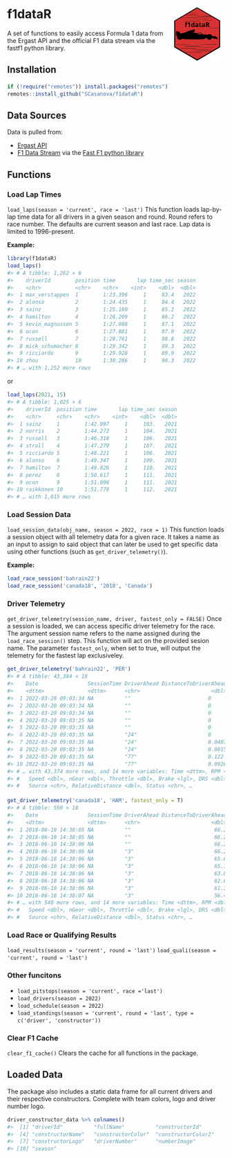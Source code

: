
# f1dataR <img src='man/figures/logo.png' align="right" width="25%" min-width="120px"/>

A set of functions to easily access Formula 1 data from the Ergast API
and the official F1 data stream via the fastf1 python library.

## Installation

``` r
if (!require("remotes")) install.packages("remotes")
remotes::install_github("SCasanova/f1dataR")
```

## Data Sources

Data is pulled from:

  - [Ergast API](http://ergast.com/mrd/)
  - [F1 Data Stream](https://www.formula1.com/en/f1-live.html/) via the
    [Fast F1 python
    library](https://theoehrly.github.io/Fast-F1/index.html)

## Functions

### Load Lap Times

`load_laps(season = 'current', race = 'last')` This function loads
lap-by-lap time data for all drivers in a given season and round. Round
refers to race number. The defaults are current season and last race.
Lap data is limited to 1996-present.

**Example:**

``` r
library(f1dataR)
load_laps()
#> # A tibble: 1,262 × 6
#>    driverId        position time       lap time_sec season
#>    <chr>           <chr>    <chr>    <int>    <dbl>  <dbl>
#>  1 max_verstappen  1        1:23.396     1     83.4   2022
#>  2 alonso          2        1:24.435     1     84.4   2022
#>  3 sainz           3        1:25.160     1     85.2   2022
#>  4 hamilton        4        1:26.209     1     86.2   2022
#>  5 kevin_magnussen 5        1:27.088     1     87.1   2022
#>  6 ocon            6        1:27.881     1     87.9   2022
#>  7 russell         7        1:28.761     1     88.8   2022
#>  8 mick_schumacher 8        1:29.342     1     89.3   2022
#>  9 ricciardo       9        1:29.928     1     89.9   2022
#> 10 zhou            10       1:30.286     1     90.3   2022
#> # … with 1,252 more rows
```

or

``` r
load_laps(2021, 15)
#> # A tibble: 1,025 × 6
#>    driverId  position time       lap time_sec season
#>    <chr>     <chr>    <chr>    <int>    <dbl>  <dbl>
#>  1 sainz     1        1:42.997     1     103.   2021
#>  2 norris    2        1:44.272     1     104.   2021
#>  3 russell   3        1:46.318     1     106.   2021
#>  4 stroll    4        1:47.279     1     107.   2021
#>  5 ricciardo 5        1:48.221     1     108.   2021
#>  6 alonso    6        1:49.347     1     109.   2021
#>  7 hamilton  7        1:49.826     1     110.   2021
#>  8 perez     8        1:50.617     1     111.   2021
#>  9 ocon      9        1:51.098     1     111.   2021
#> 10 raikkonen 10       1:51.778     1     112.   2021
#> # … with 1,015 more rows
```

### Load Session Data

`load_session_data(obj_name, season = 2022, race = 1)` This function
loads a session object with all telemetry data for a given race. It
takes a name as an input to assign to said object that can later be used
to get specific data using other functions (such as
`get_driver_telemetry()`).

**Example:**

``` r
load_race_session('bahrain22')
load_race_session('canada18', '2018', 'Canada')
```

### Driver Telemetry

`get_driver_telemetry(session_name, driver, fastest_only = FALSE)` Once
a session is loaded, we can access specific driver telemetry for the
race. The argument session name refers to the name assigned during the
`load_race_session()` step. This function will act on the provided
sesion name. The parameter `fastest_only`, when set to true, will output
the telemetry for the fastest lap exclusiveley.

``` r
get_driver_telemetry('bahrain22', 'PER')
#> # A tibble: 43,384 × 18
#>    Date                SessionTime DriverAhead DistanceToDriverAhead
#>    <dttm>              <dttm>      <chr>                       <dbl>
#>  1 2022-03-20 09:03:34 NA          ""                         0     
#>  2 2022-03-20 09:03:34 NA          ""                         0     
#>  3 2022-03-20 09:03:34 NA          ""                         0     
#>  4 2022-03-20 09:03:35 NA          ""                         0     
#>  5 2022-03-20 09:03:35 NA          ""                         0     
#>  6 2022-03-20 09:03:35 NA          "24"                       0     
#>  7 2022-03-20 09:03:35 NA          "24"                       0.0407
#>  8 2022-03-20 09:03:35 NA          "24"                       0.0815
#>  9 2022-03-20 09:03:35 NA          "77"                       0.122 
#> 10 2022-03-20 09:03:35 NA          "77"                       0.0926
#> # … with 43,374 more rows, and 14 more variables: Time <dttm>, RPM <dbl>,
#> #   Speed <dbl>, nGear <dbl>, Throttle <dbl>, Brake <lgl>, DRS <dbl>,
#> #   Source <chr>, RelativeDistance <dbl>, Status <chr>, …

get_driver_telemetry('canada18', 'HAM', fastest_only = T)
#> # A tibble: 550 × 18
#>    Date                SessionTime DriverAhead DistanceToDriverAhead
#>    <dttm>              <dttm>      <chr>                       <dbl>
#>  1 2018-06-10 14:38:05 NA          ""                           66.2
#>  2 2018-06-10 14:38:05 NA          ""                           66.2
#>  3 2018-06-10 14:38:06 NA          ""                           66.2
#>  4 2018-06-10 14:38:06 NA          "3"                          66.2
#>  5 2018-06-10 14:38:06 NA          "3"                          65.6
#>  6 2018-06-10 14:38:06 NA          "3"                          65.1
#>  7 2018-06-10 14:38:06 NA          "3"                          63.8
#>  8 2018-06-10 14:38:06 NA          "3"                          62.6
#>  9 2018-06-10 14:38:06 NA          "3"                          61.3
#> 10 2018-06-10 14:38:07 NA          "3"                          56.4
#> # … with 540 more rows, and 14 more variables: Time <dttm>, RPM <dbl>,
#> #   Speed <dbl>, nGear <dbl>, Throttle <dbl>, Brake <lgl>, DRS <dbl>,
#> #   Source <chr>, RelativeDistance <dbl>, Status <chr>, …
```

### Load Race or Qualifying Results

`load_results(season = 'current', round = 'last')` `load_quali(season =
'current', round = 'last')`

### Other funcitons

  - `load_pitstops(season = 'current', race ='last')`
  - `load_drivers(season = 2022)`
  - `load_schedule(season = 2022)`
  - `load_standings(season = 'current', round = 'last', type =
    c('driver', 'constructor'))`

### Clear F1 Cache

`clear_f1_cache()` Clears the cache for all functions in the package.

## Loaded Data

The package also includes a static data frame for all current drivers
and their respective constructors. Complete with team colors, logo and
driver number logo.

``` r
driver_constructor_data %>% colnames()
#>  [1] "driverId"          "fullName"          "constructorId"    
#>  [4] "constructorName"   "constructorColor"  "constructorColor2"
#>  [7] "constructorLogo"   "driverNumber"      "numberImage"      
#> [10] "season"
```
